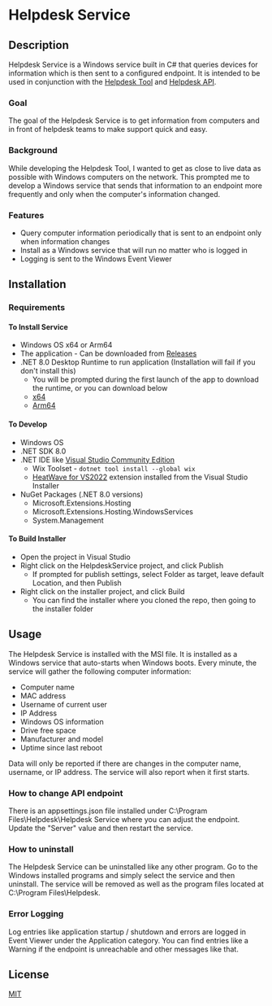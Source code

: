 # Helpdesk Service

## Description

Helpdesk Service is a Windows service built in C# that queries devices for information which is then sent to a configured endpoint. It is intended to be used in conjunction with the [Helpdesk Tool](https://github.com/hdlane/helpdesk-tool) and [Helpdesk API](https://github.com/hdlane/helpdesk-api).

### Goal

The goal of the Helpdesk Service is to get information from computers and in front of helpdesk teams to make support quick and easy.

### Background

While developing the Helpdesk Tool, I wanted to get as close to live data as possible with Windows computers on the network. This prompted me to develop a Windows service that sends that information to an endpoint more frequently and only when the computer's information changed.

### Features

* Query computer information periodically that is sent to an endpoint only when information changes
* Install as a Windows service that will run no matter who is logged in
* Logging is sent to the Windows Event Viewer

## Installation

### Requirements

#### To Install Service

* Windows OS x64 or Arm64
* The application - Can be downloaded from [Releases](https://github.com/hdlane/helpdesk-service/releases)
* .NET 8.0 Desktop Runtime to run application (Installation will fail if you don't install this)
    * You will be prompted during the first launch of the app to download the runtime, or you can download below
    * [x64](https://dotnet.microsoft.com/en-us/download/dotnet/thank-you/runtime-desktop-8.0.8-windows-x64-installer?cid=getdotnetcore)
    * [Arm64](https://dotnet.microsoft.com/en-us/download/dotnet/thank-you/runtime-desktop-8.0.8-windows-arm64-installer?cid=getdotnetcore)

#### To Develop

* Windows OS
* .NET SDK 8.0
* .NET IDE like [Visual Studio Community Edition](https://visualstudio.microsoft.com/vs/community/)
    * Wix Toolset - `dotnet tool install --global wix`
    * [HeatWave for VS2022](https://marketplace.visualstudio.com/items?itemName=FireGiant.FireGiantHeatWaveDev17) extension installed from the Visual Studio Installer
* NuGet Packages (.NET 8.0 versions)
    * Microsoft.Extensions.Hosting
    * Microsoft.Extensions.Hosting.WindowsServices
    * System.Management

#### To Build Installer

* Open the project in Visual Studio
* Right click on the HelpdeskService project, and click Publish
    * If prompted for publish settings, select Folder as target, leave default Location, and then Publish
* Right click on the installer project, and click Build
    * You can find the installer where you cloned the repo, then going to the installer folder

## Usage

The Helpdesk Service is installed with the MSI file. It is installed as a Windows service that auto-starts when Windows boots. Every minute, the service will gather the following computer information:

* Computer name
* MAC address
* Username of current user
* IP Address
* Windows OS information
* Drive free space
* Manufacturer and model
* Uptime since last reboot

Data will only be reported if there are changes in the computer name, username, or IP address. The service will also report when it first starts.

### How to change API endpoint

There is an appsettings.json file installed under C:\Program Files\Helpdesk\Helpdesk Service where you can adjust the endpoint. Update the "Server" value and then restart the service.

### How to uninstall

The Helpdesk Service can be uninstalled like any other program. Go to the Windows installed programs and simply select the service and then uninstall. The service will be removed as well as the program files located at C:\Program Files\Helpdesk.

### Error Logging

Log entries like application startup / shutdown and errors are logged in Event Viewer under the Application category. You can find entries like a Warning if the endpoint is unreachable and other messages like that.

## License

[MIT](https://choosealicense.com/licenses/mit/)
